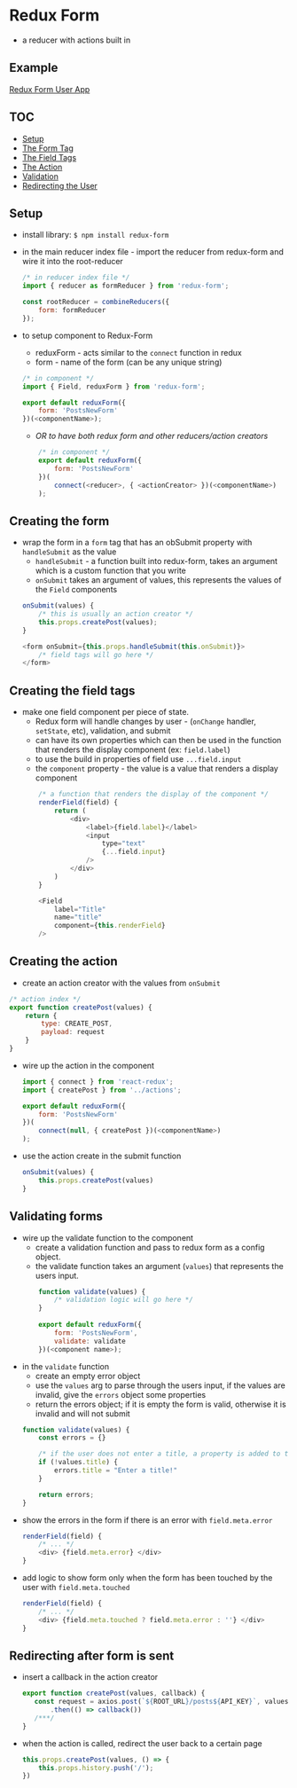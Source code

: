 # Redux Form 

- a reducer with actions built in

## Example
[Redux Form User App](https://github.com/mlizchap/redux-form-user-app)

## TOC
- [Setup](#setup)
- [The Form Tag](#creating-the-form)
- [The Field Tags](#creating-the-form)
- [The Action](#creating-the-action)
- [Validation](#validating-forms)
- [Redirecting the User](#redirecting-after-form-is-sent)

## Setup
- install library: `$ npm install redux-form`
- in the main reducer index file - import the reducer from redux-form and wire it into the root-reducer
    ```javascript
    /* in reducer index file */
    import { reducer as formReducer } from 'redux-form';

    const rootReducer = combineReducers({
        form: formReducer
    });
    ```

- to setup component to Redux-Form 
    - reduxForm - acts similar to the `connect` function in redux 
    - form - name of the form (can be any unique string)
    ```javascript
    /* in component */
    import { Field, reduxForm } from 'redux-form';

    export default reduxForm({
        form: 'PostsNewForm' 
    })(<componentName>);
    ```
    - *OR to have both redux form and other reducers/action creators*
    ```javascript
        /* in component */
        export default reduxForm({
            form: 'PostsNewForm'
        })(
            connect(<reducer>, { <actionCreator> })(<componentName>)
        );
    ```
## Creating the form 
- wrap the form in a `form` tag that has an obSubmit property with `handleSubmit` as the value
    - `handleSubmit` - a function built into redux-form, takes an argument which is a custom function that you write 
    - `onSubmit` takes an argument of values, this represents the values of the `Field` components
    ```javascript
    onSubmit(values) {        
        /* this is usually an action creator */
        this.props.createPost(values);
    }

    <form onSubmit={this.props.handleSubmit(this.onSubmit)}>
        /* field tags will go here */
    </form>
    ```

## Creating the field tags 
- make one field component per piece of state.  
    - Redux form will handle changes by user - (`onChange` handler, `setState`, etc), validation, and submit 
    - can have its own properties which can then be used in the function that renders the display component (ex: `field.label`)
     - to use the build in properties of field use `...field.input` 
     - the `component` property - the value is a value that renders a display component 
    ```javascript
        /* a function that renders the display of the component */
        renderField(field) {
            return (
                <div>
                    <label>{field.label}</label>
                    <input 
                        type="text"
                        {...field.input}
                    />
                </div>
            )
        }

        <Field 
            label="Title"
            name="title"
            component={this.renderField}
        />
    ```
## Creating the action 
- create an action creator with the values from `onSubmit`
```javascript
/* action index */
export function createPost(values) {
    return {
        type: CREATE_POST,
        payload: request
    }
}
```
- wire up the action in the component
    ```javascript
    import { connect } from 'react-redux';
    import { createPost } from '../actions';

    export default reduxForm({
        form: 'PostsNewForm'
    })(
        connect(null, { createPost })(<componentName>)
    );
    ```
- use the action create in the submit function 
    ```javascript
    onSubmit(values) {        
        this.props.createPost(values)
    }
    ```

## Validating forms 
- wire up the validate function to the component 
    - create a validation function and pass to redux form as a config object. 
    - the validate function takes an argument (`values`) that represents the users input. 
    ```javascript
        function validate(values) { 
            /* validation logic will go here */
        }
        
        export default reduxForm({
            form: 'PostsNewForm',
            validate: validate
        })(<component name>);
    ```
- in the `validate` function 
    - create an empty error object 
    - use the `values` arg to parse through the users input, if the values are invalid, give the `errors` object some properties
    - return the errors object; if it is empty the form is valid, otherwise it is invalid and will not submit 
    ```javascript
    function validate(values) {
        const errors = {}

        /* if the user does not enter a title, a property is added to the error object */
        if (!values.title) {
            errors.title = "Enter a title!"
        }

        return errors;
    }
    ```
- show the errors in the form if there is an error with `field.meta.error`
    ```javascript 
    renderField(field) {
        /* ... */
        <div> {field.meta.error} </div>
    }
    ```
- add logic to show form only when the form has been touched by the user with `field.meta.touched`
    ```javascript 
    renderField(field) {
        /* ... */
        <div> {field.meta.touched ? field.meta.error : ''} </div>
    }
    ```
    
 ## Redirecting after form is sent 
 - insert a callback in the action creator
     ```javascript
     export function createPost(values, callback) {
        const request = axios.post(`${ROOT_URL}/posts${API_KEY}`, values)
            .then(() => callback())
        /***/
    }
    ```
- when the action is called, redirect the user back to a certain page
    ```javascript
    this.props.createPost(values, () => {
        this.props.history.push('/');
    })
    ```
